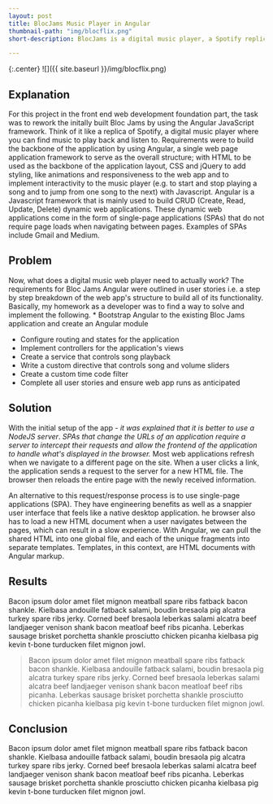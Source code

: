 ```yaml
---
layout: post
title: BlocJams Music Player in Angular
thumbnail-path: "img/blocflix.png"
short-description: BlocJams is a digital music player, a Spotify replica where you can find music to play back and listen to online.

---
```


{:.center}
![]({{ site.baseurl }}/img/blocflix.png)

## Explanation

For this project in the front end web development foundation part, the task was to rework the initally built Bloc Jams by using the Angular JavaScript framework. Think of it like a replica of Spotify, a digital music player where you can find music to play back and listen to. Requirements were to build the backbone of the application by using Angular, a single web page application framework to serve as the overall structure; with HTML to be used as the backbone of the application layout, CSS and jQuery to add styling, like animations and responsiveness to the web app and to implement interactivity to the music player (e.g. to start and stop playing a song and to jump from one song to the next) with Javascript. 
Angular is a Javascript framework that is mainly used to build CRUD (Create, Read, Update, Delete) dynamic web applications. These dynamic web applications come in the form of single-page applications (SPAs) that do not require page loads when navigating between pages. Examples of SPAs include Gmail and Medium.

## Problem

Now, what does a digital music web player need to actually work? The requirements for Bloc Jams Angular were outlined in user stories i.e. a step by step breakdown of the web app's structure to build all of its functionality. Basically, my homework as a developer was to find a way to solve and implement the following.   * Bootstrap Angular to the existing Bloc Jams application and create an Angular module
  * Configure routing and states for the application
  * Implement controllers for the application's views
  * Create a service that controls song playback
  * Write a custom directive that controls song and volume sliders
  * Create a custom time code filter
  * Complete all user stories and ensure web app runs as anticipated


## Solution

With the initial setup of the app - *it was explained that it is better to use a NodeJS server*. *SPAs that change the URLs of an application require a server to intercept their requests and allow the frontend of the application to handle what's displayed in the browser.*
Most web applications refresh when we navigate to a different page on the site. When a user clicks a link, the application sends a request to the server for a new HTML file. The browser then reloads the entire page with the newly received information.

An alternative to this request/response process is to use single-page applications (SPA). They have engineering benefits as well as a snappier user interface that feels like a native desktop application.
he browser also has to load a new HTML document when a user navigates between the pages, which can result in a slow experience. With Angular, we can pull the shared HTML into one global file, and each of the unique fragments into separate templates. Templates, in this context, are HTML documents with Angular markup.

## Results

Bacon ipsum dolor amet filet mignon meatball spare ribs fatback bacon shankle. Kielbasa andouille fatback salami, boudin bresaola pig alcatra turkey spare ribs jerky. Corned beef bresaola leberkas salami alcatra beef landjaeger venison shank bacon meatloaf beef ribs picanha. Leberkas sausage brisket porchetta shankle prosciutto chicken picanha kielbasa pig kevin t-bone turducken filet mignon jowl.

> Bacon ipsum dolor amet filet mignon meatball spare ribs fatback bacon shankle. Kielbasa andouille fatback salami, boudin bresaola pig alcatra turkey spare ribs jerky. Corned beef bresaola leberkas salami alcatra beef landjaeger venison shank bacon meatloaf beef ribs picanha. Leberkas sausage brisket porchetta shankle prosciutto chicken picanha kielbasa pig kevin t-bone turducken filet mignon jowl.

## Conclusion

Bacon ipsum dolor amet filet mignon meatball spare ribs fatback bacon shankle. Kielbasa andouille fatback salami, boudin bresaola pig alcatra turkey spare ribs jerky. Corned beef bresaola leberkas salami alcatra beef landjaeger venison shank bacon meatloaf beef ribs picanha. Leberkas sausage brisket porchetta shankle prosciutto chicken picanha kielbasa pig kevin t-bone turducken filet mignon jowl.